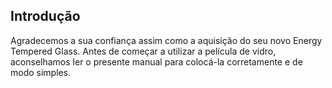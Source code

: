 ## Introdução

Agradecemos a sua confiança assim como a aquisição do seu novo Energy Tempered Glass. Antes de começar a utilizar a película de vidro, aconselhamos ler o presente manual para colocá-la corretamente e de modo simples.
